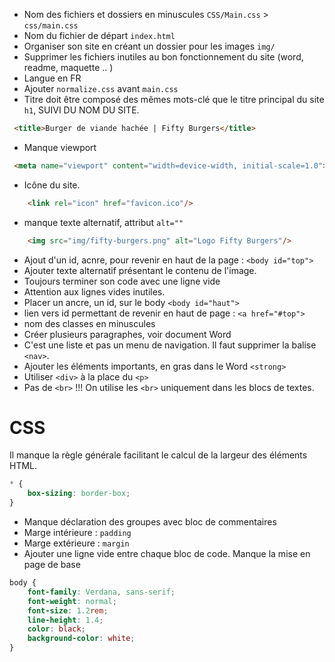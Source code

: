 - Nom des fichiers et dossiers en minuscules `CSS/Main.css` > `css/main.css`
- Nom du fichier de départ `index.html`
- Organiser son site en créant un dossier pour les images `img/`
- Supprimer les fichiers inutiles au bon fonctionnement du site (word, readme, maquette .. )
- Langue en FR
- Ajouter `normalize.css` avant `main.css`
- Titre doit être composé des mêmes mots-clé que le titre principal du site `h1`, SUIVI DU NOM DU SITE.
```html
 <title>Burger de viande hachée | Fifty Burgers</title>
```` 
- Manque viewport
```html
 <meta name="viewport" content="width=device-width, initial-scale=1.0">
```
- Icône du site.
```html
    <link rel="icon" href="favicon.ico"/>
```
- manque texte alternatif, attribut `alt=""`
```html
    <img src="img/fifty-burgers.png" alt="Logo Fifty Burgers"/>
```` 
- Ajout d'un id, acnre, pour revenir en haut de la page : `<body id="top">`
- Ajouter texte alternatif présentant le contenu de l'image.
- Toujours terminer son code avec une ligne vide
- Attention aux lignes vides inutiles.
- Placer un ancre, un id, sur le body
  `<body id="haut">`
- lien vers id permettant de revenir en haut de page : `<a href="#top">`
- nom des classes en minuscules
- Créer plusieurs paragraphes, voir document Word
- C'est une liste et pas un menu de navigation. Il faut supprimer la balise `<nav>`.
- Ajouter les éléments importants, en gras dans le Word `<strong>`
- Utiliser `<div>` à la place du `<p>`
- Pas de `<br>` !!! On utilise les `<br>` uniquement dans les blocs de textes.
# CSS
Il manque la règle générale facilitant le calcul de la largeur des éléments HTML.
``` css
* {
    box-sizing: border-box;
}
```
- Manque déclaration des groupes avec bloc de commentaires
- Marge intérieure : `padding`
- Marge extérieure : `margin`
- Ajouter une ligne vide entre chaque bloc de code.
Manque la mise en page de base
```css
body {
    font-family: Verdana, sans-serif;
    font-weight: normal;
    font-size: 1.2rem;
    line-height: 1.4;
    color: black;
    background-color: white;
}
```
